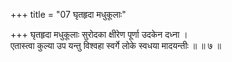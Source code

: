 +++
title = "07 घृतहृदा मधुकूलाः"

+++
घृतहृदा मधुकूलाः सुरोदका क्षीरेण पूर्णा उदकेन दध्ना ।  
एतास्त्वा कुल्या उप यन्तु विश्वहा स्वर्गे लोके स्वधया मादयन्तीः ॥ ॥ ७ ॥